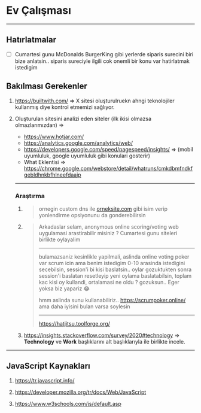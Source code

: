 # Ev Çalışması

---

## Hatırlatmalar

- [ ] Cumartesi gunu McDonalds BurgerKing gibi yerlerde siparis surecini biri bize anlatsin.. siparis sureciyle ilgili cok onemli bir konu var hatirlatmak istedigim

## Bakılması Gerekenler

1. https://builtwith.com/ => X sitesi oluşturulruekn ahngi teknolojiler kullanmış diye kontrol etmemizi sağlıyor.

2. Oluşturulan sitesini analizi eden siteler (ilk ikisi olmazsa olmazlarımızdan) =>

   - https://www.hotjar.com/
   - https://analytics.google.com/analytics/web/
   - https://developers.google.com/speed/pagespeed/insights/ => (mobil uyumluluk, google uyumluluk gibi konulari gosterir)
   - What Eklentisi => https://chrome.google.com/webstore/detail/whatruns/cmkdbmfndkfgebldhnkbfhlneefdaaip

   ---

   ### Araştırma

   1. > ornegin custom dns ile [orneksite.com](http://orneksite.com/) gibi isim verip yonlendirme opsiyonunu da gonderebilirsin

   2. > Arkadaslar selam, anonymous online scoring/voting web uygulamasi arastirabilir misiniz ? Cumartesi gunu siteleri birlikte oylayalim
      >
      > ----
      >
      > bulamazsaniz kesinlikle yapilmali, aslinda online voting poker var scrum icin ama benim istedigim 0-10 arasinda istedigini secebilsin, session'i bi kisi baslatsin.. oylar gozuktukten sonra session'i baslatan resetleyip yeni oylama baslatabilsin, toplam kac kisi oy kullandi, ortalamasi ne oldu ? gozuksun.. Eger yoksa biz yapariz :joy:
      >
      > 
      >
      > hmm aslinda sunu kullanabiliriz.. https://scrumpoker.online/ ama daha iyisini bulan varsa soylesin
      >
      > ---
      >
      > https://hatjitsu.toolforge.org/

   3. https://insights.stackoverflow.com/survey/2020#technology => **Technology** ve **Work** başlıklarını alt başlıklarıyla ile birlikte incele. 

---

## JavaScript Kaynakları

1. https://tr.javascript.info/

2. https://developer.mozilla.org/tr/docs/Web/JavaScript

3. https://www.w3schools.com/js/default.asp

   

